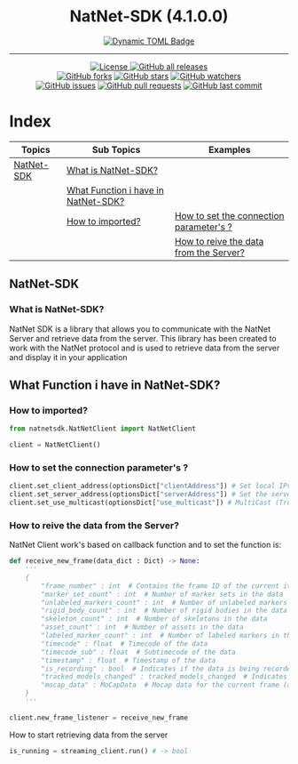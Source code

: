 <h1 align="center"> NatNet-SDK (4.1.0.0) </h1>

<p align="center">
    <a href="https://github.com/Vortex5Root/NatNetSDK_4.1.0/releases"><img alt="Dynamic TOML Badge" src="https://img.shields.io/badge/dynamic/toml?url=https%3A%2F%2Fraw.githubusercontent.com%2FVortex5Root%2FNatNetSDK_4.1.0%2Fmain%2Fpyproject.toml&query=%24.tool.poetry.version&logo=data%3Aimage%2Fpng%3Bbase64%2CiVBORw0KGgoAAAANSUhEUgAAAA4AAAAOCAMAAAAolt3jAAAAtFBMVEVHcEyWYTihdkuXYzrBjlqhbkHepWuzglG8hFGWYjmzglHepmz3z5iygVCWYjmWYjmxgVDsvorMlmDepmybaD2oe02ufU2leUzdpWqzglGfdUrgqnH616j%2F4LKWYjmvf1C3hVPepmyWYjmWZDuWYjmzglGWYjmwfk7fp22aZjz93a7VoGmpfFKdbEe4hlTFkFzwxZH30aDpuYO%2BnICUbUbGkl3jrnbjr3eSYjuuiWzNq4fjvI5PAatoAAAAJXRSTlMA4v34FBH4Jwwn4l8IXFG6%2FrWcv2PCZqdJxeX291Ci4uVQ5eQoZPLoqAAAAIxJREFUCNdFzscCgjAQBNA1JIAGVMDeW0iEAPb6%2F%2F9lCuqc9s1eBkDHpxTDN8E8mroJ9S1G0Sw7noSbrAMAHLvidshMERPwVlUuxF0Vb7ltgtdi5VUV%2BetcNAwZKyv%2BeP7J%2BD6VRaq5rKmiOUGoW3OzAzxEF2npLIgaGPbN1%2Bm07S4SjvkPOnjQI%2Bb4AGCaEYNClUKKAAAAAElFTkSuQmCC&label=Package%20Version"></a>
</p>

-------

<p align="center">
    <a href="https://github.com/Vortex5Root/NatNetSDK_4.1.0/blob/master/LICENSE"><img src="https://img.shields.io/github/license/Vortex5Root/NatNetSDK_4.1.0.svg" alt="License">
    <a href="https://github.com/Vortex5Root/NatNetSDK_4.1.0/releases"><img src="https://img.shields.io/github/downloads/Vortex5Root/NatNetSDK_4.1.0/total.svg" alt="GitHub all releases"></a><br>
    <a href="https://github.com/Vortex5Root/NatNetSDK_4.1.0/network"><img src="https://img.shields.io/github/forks/Vortex5Root/NatNetSDK_4.1.0.svg" alt="GitHub forks"></a>
    <a href="https://github.com/Vortex5Root/NatNetSDK_4.1.0/stargazers"><img src="https://img.shields.io/github/stars/Vortex5Root/NatNetSDK_4.1.0.svg" alt="GitHub stars"></a>
    <a href="https://github.com/Vortex5Root/NatNetSDK_4.1.0/watchers"><img src="https://img.shields.io/github/watchers/Vortex5Root/NatNetSDK_4.1.0.svg" alt="GitHub watchers"></a><br>
    <a href="https://github.com/Vortex5Root/NatNetSDK_4.1.0/issues"><img src="https://img.shields.io/github/issues/Vortex5Root/NatNetSDK_4.1.0.svg" alt="GitHub issues"></a>
    <a href="https://github.com/Vortex5Root/NatNetSDK_4.1.0/pulls"><img src="https://img.shields.io/github/issues-pr/Vortex5Root/NatNetSDK_4.1.0.svg" alt="GitHub pull requests"></a>
    <a href="https://github.com/Vortex5Root/NatNetSDK_4.1.0/commits/master"><img src="https://img.shields.io/github/last-commit/Vortex5Root/NatNetSDK_4.1.0.svg" alt="GitHub last commit"></a><br>
</p>


# Index

| Topics | Sub Topics | Examples |
|--------|------------|----------|
| [NatNet-SDK](#NatNet-SDK) | [What is NatNet-SDK?](#What-is-NatNet-SDK?) | |
| | [What Function i have in NatNet-SDK?](#What-Function-i-have-in-NatNet-SDK?) | |
| | [How to imported?](#How-to-imported?) | [How to set the connection parameter's ?](#How-to-set-the-connection-parameter's-?) | |
| | | [How to reive the data from the Server?](#How-to-reive-the-data-from-the-Server?) |

## NatNet-SDK

### What is NatNet-SDK?

NatNet SDK is a library that allows you to communicate with the NatNet Server and retrieve data from the server. This library has been created to work with the NatNet protocol and is used to retrieve data from the server and display it in your application

## What Function i have in NatNet-SDK?

### How to imported?
```python
from natnetsdk.NatNetClient import NatNetClient

client = NatNetClient()
```

### How to set the connection parameter's ?

```python
client.set_client_address(optionsDict["clientAddress"]) # Set local IPv4 from the machine you are using to communicate to the NatNet Server 
client.set_server_address(optionsDict["serverAddress"]) # Set the server IPv4 from the machine running the NatNet Server
client.set_use_multicast(optionsDict["use_multicast"]) # MultiCast (True) / UniCast (False)
```

### How to reive the data from the Server?

NatNet Client work's based on callback function and to set the function is:

```python
def receive_new_frame(data_dict : Dict) -> None:
    '''
    {
        "frame_number" : int  # Contains the frame ID of the current iteration
        "marker_set_count" : int  # Number of marker sets in the data
        "unlabeled_markers_count" : int  # Number of unlabeled markers in the data
        "rigid_body_count" : int  # Number of rigid bodies in the data
        "skeleton_count" : int  # Number of skeletons in the data
        "asset_count" : int  # Number of assets in the data
        "labeled_marker_count" : int  # Number of labeled markers in the data
        "timecode" : float  # Timecode of the data
        "timecode_sub" : float  # Subtimecode of the data
        "timestamp" : float  # Timestamp of the data
        "is_recording" : bool  # Indicates if the data is being recorded
        "tracked_models_changed" : tracked_models_changed  # Indicates if the tracked models have changed
        "mocap_data" : MoCapData  # Mocap data for the current frame (all the information send by the system)
    }
    '''

client.new_frame_listener = receive_new_frame
```

How to start retrieving data from the server

```python
is_running = streaming_client.run() # -> bool
```
